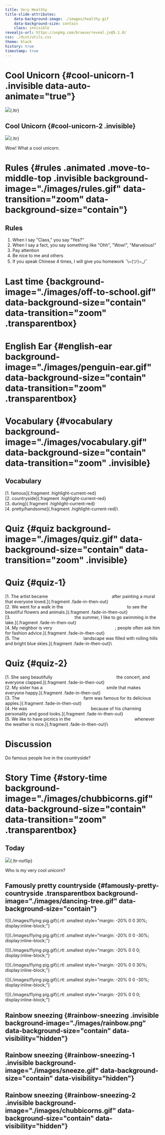 ```yaml
---
title: Very Healthy
title-slide-attributes: 
    data-background-image: ./images/healthy.gif
    data-background-size: contain
    class: invisible
revealjs-url: https://unpkg.com/browse/reveal.js@5.1.0/
css: ./dist/utils.css
theme: black
history: true
timestamp: true
---
```


# Cool Unicorn {#cool-unicorn-1 .invisible data-auto-animate="true"}
![](./images/chubbicorns.gif){.ltr}

<!-- <img data-animated-move-to-left="1200px" data-animated-iterations="20" data-animated-fill="auto" class="animated move-to figure" src="./images/chubbicorns.gif"/> -->

<!-- # Test -->
<!-- [hello]{.glitch title="hello"} -->

## Cool Unicorn {#cool-unicorn-2 .invisible}

![](./images/chubbicorns.gif){.ltr}

<p class="fragment grow">Wow! What a cool unicorn.</p>

<!-- [what a cool uniino]{.scale-up} -->

# Rules {#rules .animated .move-to-middle-top .invisible background-image="./images/rules.gif"  data-transition="zoom" data-background-size="contain"}

## Rules

1.  When I say \"Class,\" you say \"Yes?\"
2.  When I say a fact, you say something like \"Ohh\", \"Wow!\", \"Marvelous!\"
3.  Pay attention
4.  Be nice to me and others
5.  If you speak Chinese 4 times, I will give you homework ¯\\~(ツ)~\_/¯

# Last time {background-image="./images/off-to-school.gif" data-background-size="contain" data-transition="zoom" .transparentbox}

# English Ear {#english-ear background-image="./images/penguin-ear.gif" data-background-size="contain" data-transition="zoom" .transparentbox}

# Vocabulary {#vocabulary background-image="./images/vocabulary.gif" data-background-size="contain" data-transition="zoom" .invisible}

## Vocabulary 

[1. famous]{.fragment .highlight-current-red}\
[2. countryside]{.fragment .highlight-current-red}\
[3. during]{.fragment .highlight-current-red}\
[4. pretty/handsome]{.fragment .highlight-current-red}\


# Quiz {#quiz background-image="./images/quiz.gif" data-background-size="contain" data-transition="zoom" .invisible}

# Quiz {#quiz-1}

[1.  The artist became <span style="display:inline-block; width:200px; border-top:1px solid #FFF; margin: 0;"></span> after painting a mural that everyone loved.]{.fragment .fade-in-then-out}\
[2.  We went for a walk in the <span style="display:inline-block; width:200px; border-top:1px solid #FFF; margin: 0;"></span> to see the beautiful flowers and animals.]{.fragment .fade-in-then-out}\
[3.  <span style="display:inline-block; width:200px; border-top:1px solid #FFF; margin: 0;"></span> the summer, I like to go swimming in the lake.]{.fragment .fade-in-then-out}\
[4.  My neighbor is very <span style="display:inline-block; width:200px; border-top:1px solid #FFF; margin: 0;"></span>; people often ask him for fashion advice.]{.fragment .fade-in-then-out}\
[5.  The <span style="display:inline-block; width:200px; border-top:1px solid #FFF; margin: 0;"></span> landscape was filled with rolling hills and bright blue skies.]{.fragment .fade-in-then-out}\

# Quiz {#quiz-2}

[1.  She sang beautifully <span style="display:inline-block; width:200px; border-top:1px solid #FFF; margin: 0;"></span> the concert, and everyone clapped.]{.fragment .fade-in-then-out}\
[2.  My sister has a <span style="display:inline-block; width:200px; border-top:1px solid #FFF; margin: 0;"></span> smile that makes everyone happy.]{.fragment .fade-in-then-out}\
[3.  The <span style="display:inline-block; width:200px; border-top:1px solid #FFF; margin: 0;"></span> farm was famous for its delicious apples.]{.fragment .fade-in-then-out}\
[4.  He was <span style="display:inline-block; width:200px; border-top:1px solid #FFF; margin: 0;"></span> because of his charming personality and good looks.]{.fragment .fade-in-then-out}\
[5.  We like to have picnics in the <span style="display:inline-block; width:200px; border-top:1px solid #FFF; margin: 0;"></span> whenever the weather is nice.]{.fragment .fade-in-then-out}\

# Discussion

Do famous people live in the countryside?

# Story Time {#story-time background-image="./images/chubbicorns.gif" data-background-size="contain" data-transition="zoom" .transparentbox}

## Today

![](./images/chubbicorns.gif){.ltr-noflip}

<p class="fragment grow">Who is my very cool unicorn?</p>


## Famously pretty countryside {#famously-pretty-countryside .transparentbox background-image="./images/dancing-tree.gif" data-background-size="contain"}

![](./images/flying pig.gif){.rtl .smallest style="margin: -20% 0 0 30%; display:inline-block;"}

![](./images/flying pig.gif){.rtl .smallest style="margin: -20% 0 0 -30%; display:inline-block;"}

![](./images/flying pig.gif){.rtl .smallest style="margin: -20% 0 0 0; display:inline-block;"}

![](./images/flying pig.gif){.rtl .smallest style="margin: -20% 0 0 30%; display:inline-block;"}

![](./images/flying pig.gif){.rtl .smallest style="margin: -20% 0 0 -30%; display:inline-block;"}

![](./images/flying pig.gif){.rtl .smallest style="margin: -20% 0 0 0; display:inline-block;"}


## Rainbow sneezing {#rainbow-sneezing .invisible background-image="./images/rainbow.png" data-background-size="contain" data-visibility="hidden"}

## Rainbow sneezing {#rainbow-sneezing-1 .invisible background-image="./images/sneeze.gif" data-background-size="contain" data-visibility="hidden"}

## Rainbow sneezing {#rainbow-sneezing-2 .invisible background-image="./images/chubbicorns.gif" data-background-size="contain" data-visibility="hidden"}

